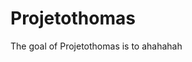 
# Projetothomas

<!-- badges: start -->
<!-- badges: end -->

The goal of Projetothomas is to ahahahah

